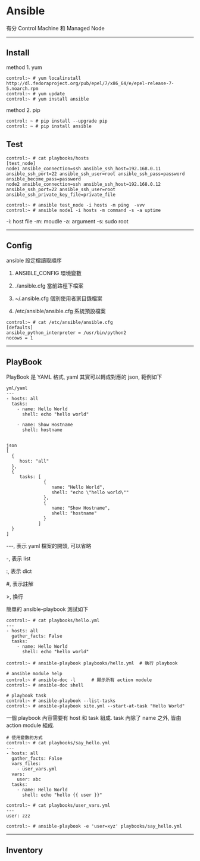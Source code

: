 # Ansible

有分 Control Machine 和 Managed Node

----


## Install

method 1. yum

```
control:~ # yum localinstall http://dl.fedoraproject.org/pub/epel/7/x86_64/e/epel-release-7-5.noarch.rpm
control:~ # yum update
control:~ # yum install ansible
```

method 2. pip

```
control: ~ # pip install --upgrade pip
control: ~ # pip install ansible
```


## Test

```
control:~ # cat playbooks/hosts
[test_node]
node1 ansible_connection=ssh ansible_ssh_host=192.168.0.11 ansible_ssh_port=22 ansible_ssh_user=root ansible_ssh_pass=password ansible_become_pass=password
node2 ansible_connection=ssh ansible_ssh_host=192.168.0.12 ansible_ssh_port=22 ansible_ssh_user=root ansible_ssh_private_key_file=private_file

control:~ # ansible test_node -i hosts -m ping  -vvv
control:~ # ansible node1 -i hosts -m command -s -a uptime
```
-i: host file
-m: moudle
-a: argument
-s: sudo root

----


## Config 

ansible 設定檔讀取順序

1. ANSIBLE_CONFIG 環境變數

2. ./ansible.cfg 當前路徑下檔案

3. ~/.ansible.cfg 個別使用者家目錄檔案

4. /etc/ansible/ansible.cfg 系統預設檔案

```
control:~ # cat /etc/ansible/ansible.cfg
[defaults]
ansible_python_interpreter = /usr/bin/python2
nocows = 1
```

----

## PlayBook

PlayBook 是 YAML 格式, yaml 其實可以轉成對應的 json, 範例如下

```
yml/yaml
---
- hosts: all
  tasks:
    - name: Hello World
      shell: echo "hello world"

    - name: Show Hostname
      shell: hostname


json
[
  {
     host: "all"
  },
  {
     tasks: [
              {
                 name: "Hello World",
                 shell: "echo \"hello world\""
              },
              {
                 name: "Show Hostname",
                 shell: "hostname"
              }
            ]
  }
]
```

---, 表示 yaml 檔案的開頭, 可以省略

-, 表示 list

:, 表示 dict

\#, 表示註解

\>, 換行


簡單的 ansible-playbook 測試如下

```
control:~ # cat playbooks/hello.yml
---
- hosts: all
  gather_facts: False
  tasks:
    - name: Hello World
      shell: echo "hello world"

control:~ # ansible-playbook playbooks/hello.yml  # 執行 playbook

# ansible module help
control:~ # ansible-doc -l      # 顯示所有 action module
control:~ # ansible-doc shell

# playbook task
control:~ # ansible-playbook --list-tasks
control:~ # ansible-playbook site.yml --start-at-task "Hello World"
```

一個 playbook 內容需要有 host 和 task 組成. task 內除了 name 之外, 皆由 action module 組成.

```
# 使用變數的方式
control:~ # cat playbooks/say_hello.yml
---
- hosts: all
  gather_facts: False
  vars_files:
    - user_vars.yml
  vars:
    user: abc
  tasks:
    - name: Hello World
      shell: echo "hello {{ user }}"

control:~ # cat playbooks/user_vars.yml
---
user: zzz

control:~ # ansible-playbook -e 'user=xyz' playbooks/say_hello.yml
```


----

## Inventory
